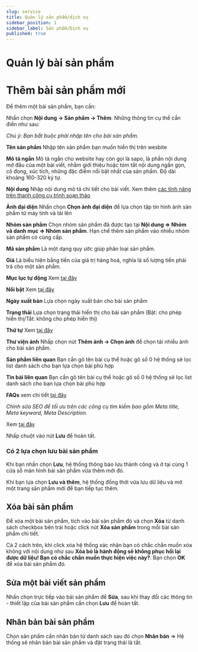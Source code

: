```yaml
---
slug: service
title: Quản lý sản phẩm/dịch vụ
sidebar_position: 1
sidebar_label: Sản phẩm/Dịch vụ
published: true
---
```

# Quản lý bài sản phẩm
 
# Thêm bài sản phẩm mới

Để thêm một bài sản phẩm, bạn cần:

Nhấn chọn **Nội dung -> Sản phẩm -> Thêm**. Những thông tin cụ thể cần điền như sau:

_Chú ý: Bạn bắt buộc phải nhập tên cho bài sản phẩm._

**Tên sản phẩm** 
Nhập tên sản phẩm bạn muốn hiển thị trên wesbite

**Mô tả ngắn** 
Mô tả ngắn cho website hay còn gọi là sapo, là phần nội dung mở đầu của một bài viết, nhằm giới thiệu hoặc tóm tắt nội dung ngắn gọn, cô đọng, xúc tích, những đặc điểm nổi bật nhất của sản phẩm. Độ dài khoảng 160-320 ký tự.

**Nội dung** 
Nhập nội dung mô tả chi tiết cho bài viết. Xem thêm [các tính năng trên thanh công cụ trình soạn thảo](https://mkmate.osd.vn/docs/common/tinymce)

**Ảnh đại diện** 
Nhấn chọn **Chọn ảnh đại diện** để lựa chọn tập tin hình ảnh sản phẩm từ máy tính và tải lên

**Nhóm sản phẩm** 
Chọn nhóm sản phẩm đã được tạo tại **Nội dung => Nhóm và danh mục => Nhóm sản phẩm**. Hạn chế thêm sản phẩm vào nhiều nhóm sản phẩm có cùng cấp.

**Mã sản phẩm** 
Là một dạng quy ước giúp phân loại sản phẩm.

**Giá** 
Là biểu hiện bằng tiền của giá trị hàng hoá, nghĩa là số lượng tiền phải trả cho một sản phẩm.

**Mục lục tự động** 
Xem [tại đây](https://mkmate.osd.vn/docs/common/toc)

**Nổi bật** 
Xem [tại đây](https://mkmate.osd.vn/docs/common/logic)

**Ngày xuất bản** 
Lựa chọn ngày xuất bản cho bài sản phẩm

**Trạng thái** 
Lựa chọn trạng thái hiển thị cho bài sản phẩm (Bật: cho phép hiển thị/Tắt: không cho phép hiển thị)

**Thứ tự** 
Xem [tại đây](https://mkmate.osd.vn/docs/common/logic)

**Thư viện ảnh** 
Nhấp chọn nút **Thêm ảnh -> Chọn ảnh** để chọn tải nhiều ảnh cho bài sản phẩm.

**Sản phẩm liên quan** 
Bạn cần gõ tên bài cụ thể hoặc gõ số 0 hệ thống sẽ lọc list danh sách cho bạn lựa chọn bài phù hợp

**Tin bài liên quan**
Bạn cần gõ tên bài cụ thể hoặc gõ số 0 hệ thống sẽ lọc list danh sách cho bạn lựa chọn bài phù hợp

**FAQs** 
xem chi tiết [tại đây](https://mkmate.osd.vn/docs/common/faqs)

_Chỉnh sửa SEO để tối ưu trên các công cụ tìm kiếm bao gồm Meta title, Meta keyword, Meta Description._

Xem [tại đây](https://mkmate.osd.vn/docs/seo/serp)

Nhấp chuột vào nút **Lưu** để hoàn tất.

### Có 2 lựa chọn lưu bài sản phẩm

Khi bạn nhấn chọn **Lưu**, hệ thống thông báo lưu thành công và ở tại cùng 1 cửa sổ màn hình bài sản phẩm vừa thêm mới đó.

Khi bạn lựa chọn **Lưu và thêm**, hệ thống đồng thời vừa lưu dữ liệu và mở một trang sản phẩm mới để bạn tiếp tục thêm.

## Xóa bài sản phẩm

Để xóa một bài sản phẩm, tích vào bài sản phẩm đó và chọn **Xóa** từ danh sách checkbox bên trái hoặc click nút **Xóa sản phẩm** trong mỗi bài sản phẩm chi tiết.

Cả 2 cách trên, khi click xóa hệ thống xác nhận bạn có chắc chắn muốn xóa không với nội dung như sau **Xóa bỏ là hành động sẽ không phục hồi lại được dữ liệu! Bạn có chắc chắn muốn thực hiện việc này?**. Bạn chọn **OK** để xóa bài sản phẩm đó.

## Sửa một bài viết sản phẩm

Nhấn chọn trực tiếp vào bài sản phẩm để **Sửa**, sau khi thay đổi các thông tin - thiết lập của bài sản phẩm cần chọn **Lưu** để hoàn tất.

## Nhân bản bài sản phẩm

Chọn sản phẩm cần nhân bản từ danh sách sau đó chọn **Nhân bản** => Hệ thống sẽ nhân bản bài sản phẩm và đặt trạng thái là tắt.
